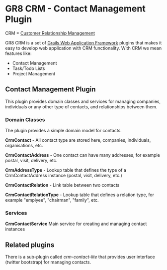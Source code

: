 # GR8 CRM - Contact Management Plugin

CRM = [Customer Relationship Management](http://en.wikipedia.org/wiki/Customer_relationship_management)

GR8 CRM is a set of [Grails Web Application Framework](http://www.grails.org/)
plugins that makes it easy to develop web application with CRM functionality.
With CRM we mean features like:

- Contact Management
- Task/Todo Lists
- Project Management


## Contact Management Plugin
This plugin provides domain classes and services for managing companies,
individuals or any other type of contacts, and relationships between them.

### Domain Classes
The plugin provides a simple domain model for contacts.

**CrmContact** - All contact type are stored here, companies, individuals, organisations, etc.

**CrmContactAddress** - One contact can have many addresses, for example postal, visit, delivery, etc.

**CrmAddressType** - Lookup table that defines the type of a CrmContactAddress instance (postal, visit, delivery, etc.)

**CrmContactRelation** - Link table between two contacts

**CrmContactRelationType** - Lookup table that defines a relation type, for example "emplyee", "chairman", "family", etc.

### Services

**CrmContactService** Main service for creating and managing contact instances

## Related plugins

There is a sub-plugin called *crm-contact-lite* that provides user interface (twitter bootstrap) for
managing contacts.